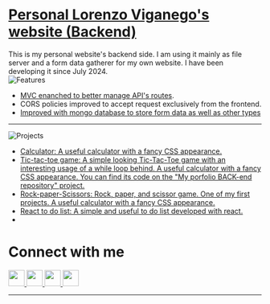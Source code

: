 # [Personal Lorenzo Viganego's website (Backend)](https://www.lorenzo-viganego.com/)
This is my personal website's backend side. I am using it mainly as file server and a form data gatherer for my own website. I have been developing it since July 2024.  
![Features](https://img.shields.io/badge/Features-my%20backend's%20features-green
)

- [MVC enanched to better manage API's routes](https://github.com/lorenzoVwebDev/PortfolioBackend/tree/main/routes).
- CORS policies improved to accept request exclusively from the frontend.
- [Improved with mongo database to store form data as well as other types](https://github.com/lorenzoVwebDev/PortfolioBackend/blob/main/controllers/employeesController.js)
---
![Projects](https://img.shields.io/badge/projects-my%20backend's%20projects-green
)

- [Calculator: A useful calculator with a fancy CSS appearance.](https://github.com/lorenzoVwebDev/PortfolioBackend/tree/main/projects/Calculator)
- [Tic-tac-toe game: A simple looking Tic-Tac-Toe game with an interesting usage of a while loop behind. A useful calculator with a fancy CSS appearance. You can find its code on the "My porfolio BACK-end repository" project.](https://github.com/lorenzoVwebDev/PortfolioBackend/tree/main/projects/tic-tac-toe)
- [Rock-paper-Scissors: Rock, paper, and scissor game. One of my first projects. A useful calculator with a fancy CSS appearance. ](https://github.com/lorenzoVwebDev/PortfolioBackend/tree/main/projects/rock-paper-scissor)
- [React to do list: A simple and useful to do list developed with react.](https://github.com/lorenzoVwebDev/PortfolioBackend/tree/main/projects/ToDoList)
- 
# Connect with me

<p align="left"> <a href="https://www.github.com/lorenzoVwebDev" target="_blank" rel="noreferrer"> <picture> <source media="(prefers-color-scheme: dark)" srcset="https://raw.githubusercontent.com/danielcranney/readme-generator/main/public/icons/socials/github-dark.svg" /> <source media="(prefers-color-scheme: light)" srcset="https://raw.githubusercontent.com/danielcranney/readme-generator/main/public/icons/socials/github.svg" /> <img src="https://raw.githubusercontent.com/danielcranney/readme-generator/main/public/icons/socials/github.svg" width="32" height="32" /> </picture> </a> <a href="http://www.instagram.com/lorenzoviganego/" target="_blank" rel="noreferrer"> <picture> <source media="(prefers-color-scheme: dark)" srcset="https://raw.githubusercontent.com/danielcranney/readme-generator/main/public/icons/socials/instagram-dark.svg" /> <source media="(prefers-color-scheme: light)" srcset="https://raw.githubusercontent.com/danielcranney/readme-generator/main/public/icons/socials/instagram.svg" /> <img src="https://raw.githubusercontent.com/danielcranney/readme-generator/main/public/icons/socials/instagram.svg" width="32" height="32" /> </picture> </a> <a href="https://www.linkedin.com/in/lorenzo-viganego-1325441a3/" target="_blank" rel="noreferrer"> <picture> <source media="(prefers-color-scheme: dark)" srcset="https://raw.githubusercontent.com/danielcranney/readme-generator/main/public/icons/socials/linkedin-dark.svg" /> <source media="(prefers-color-scheme: light)" srcset="https://raw.githubusercontent.com/danielcranney/readme-generator/main/public/icons/socials/linkedin.svg" /> <img src="https://raw.githubusercontent.com/danielcranney/readme-generator/main/public/icons/socials/linkedin.svg" width="32" height="32" /> </picture> </a> <a href="https://www.youtube.com/@lorenzoviganegomusic" target="_blank" rel="noreferrer"> <picture> <source media="(prefers-color-scheme: dark)" srcset="https://raw.githubusercontent.com/danielcranney/readme-generator/main/public/icons/socials/youtube-dark.svg" /> <source media="(prefers-color-scheme: light)" srcset="https://raw.githubusercontent.com/danielcranney/readme-generator/main/public/icons/socials/youtube.svg" /> <img src="https://raw.githubusercontent.com/danielcranney/readme-generator/main/public/icons/socials/youtube.svg" width="32" height="32" /> </picture> </a></p>

---


